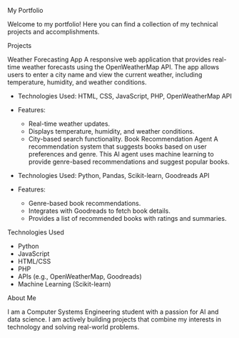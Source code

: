 My Portfolio

Welcome to my portfolio! Here you can find a collection of my technical projects and accomplishments.

Projects

Weather Forecasting App
A responsive web application that provides real-time weather forecasts using the OpenWeatherMap API. The app allows users to enter a city name and view the current weather, including temperature, humidity, and weather conditions.

- Technologies Used: HTML, CSS, JavaScript, PHP, OpenWeatherMap API
- Features:
  - Real-time weather updates.
  - Displays temperature, humidity, and weather conditions.
  - City-based search functionality.
Book Recommendation Agent
A recommendation system that suggests books based on user preferences and genre. This AI agent uses machine learning to provide genre-based recommendations and suggest popular books.

- Technologies Used: Python, Pandas, Scikit-learn, Goodreads API
- Features:
  - Genre-based book recommendations.
  - Integrates with Goodreads to fetch book details.
  - Provides a list of recommended books with ratings and summaries.

Technologies Used
- Python
- JavaScript
- HTML/CSS
- PHP
- APIs (e.g., OpenWeatherMap, Goodreads)
- Machine Learning (Scikit-learn)

About Me

I am a Computer Systems Engineering student with a passion for AI and data science. I am actively building projects that combine my interests in technology and solving real-world problems.

